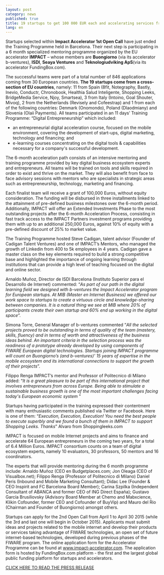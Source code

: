 ```yaml
---
layout: post
category: news
published: true
title: 19 startups to get 100 000 EUR each and accelerating services from IMPACT
lang: en
---
```


Startups selected within **Impact Accelerator 1st Open Call** have just ended the Training Programme held in Barcelona. Their next step is participating in a 6 month specialized mentoring programme organized by the EU accelerator **IMPACT** – whose members are **Buongiorno** (via its accelerator b-ventures), **ISDI**, **Seaya Ventures** and **Teknologiudviking ApS**(via its accelerator FundingBox.com).

The successful teams were part of a total number of 846 applications coming from 30 European countries.
**The 19 startups come from a cross-section of EU countries**, namely: 11 from Spain (8fit, Notegraphy, Bastly, Inevio, Conductr, Chronobook, Healthia Salud Inteligente, Shopping Leeks, BridgeMedia Service, Njoy, Smartsea), 3 from Italy (Intoino, Goal Shouter, Mivoq), 2 from the Netherlands (Revisely and Cofeestrap) and 1 from each of the following countries: Denmark (Onomondo), Poland (Dlaodmiany) and Slovenia (Olaii Payments). 
All teams participated in an 11 days’ Training Programme: “Digital Entrepreneurship” which included:
- an entrepreneurial digital acceleration course, focused on the mobile environment, covering the development of start-ups, digital marketing, technology and financing; and
- e-learning courses concentrating on the digital tools & capabilities necessary for a company's successful development.

The 6-month acceleration path consists of an intensive mentoring and training programme provided by key digital business ecosystem experts and entrepreneurs. All teams will be trained on tools and skills required in order to exist and thrive on the market. They will also benefit from face to face advisory sessions with mentors who are specialists in strategic areas such as entrepreneurship, technology, marketing and financing.

Each finalist team will receive a grant of 100,000 Euros, without equity consideration. The funding will be disbursed in three installments linked to the attainment of pre-defined business milestones over the 6-month period. Additionally, IMPACT will offer an Extended Investments Phase to the most outstanding projects after the 6-month Acceleration Process, consisting in fast track access to the IMPACT Partners investment programs providing them with up to an additional 250,000 Euros, against 10% of equity with a pre-defined discount of 25% to market value.

The Training Programme hosted Steve Cadigan, talent advisor (Founder of Cadigan Talent Ventures) and one of IMPACT’s Mentors, who managed the growth of Linkedin from 400 to 5k employees in 4 years. Cadigan gave a master class on the key elements required to build a strong competitive base and highlighted the importance of ongoing learning through institutions that can provide a high level of teaching focused on the digital and online sector.

Arnaldo Muñoz, Director de ISDI Barcelona (Instituto Superior para el Desarrollo de Internet) commented: “_As part of our path in the digital learning field we designed with b-ventures the Impact Accelerator program for European startups. At MIB (Master en Internet Business) we offered our work space to startups to create a virtuous circle and knowledge-sharing between companies. It is a natural thing we see at MIB where 20% of participants create their own startup and 60% end up working in the digital space_”.

Simona Torre, General Manager of b-ventures commented “_All the selected projects proved to be outstanding in terms of quality of the team (mastery, skills, fluency) and in terms of worth and attractiveness of the business ideas behind. An important criteria in the selection process was the readiness of a prototype already developed by using components of FIWARE European digital technologies.
Startups joining IMPACT programme will count on Buongiorno’s (and b-ventures)’ 15 years of expertise in the mobile ecosystem and its international connections to support the growth of their projects_”.

Filippo Renga IMPACT’s mentor and Professor of Politecnico di Milano added: “_It is a great pleasure to be part of this international project that involves entrepreneurs from across Europe. Being able to stimulate a sustainable business growth is one of the most important challenges facing today's European economic system_ "

Startups having participated in the training expressed their contentment with many enthusiastic comments published via Twitter or Facebook. Here is one of them:
“_Execution, Execution, Execution! You need the best people to execute superbly and we found a bunch of them in IMPACT to support Shopping Leeks. Thanks_” Alvaro from Shoppingleeks.com

IMPACT is focused on mobile Internet projects and aims to finance and accelerate 64 European entrepreneurs in the coming two years, for a total of 6.4 Million Euros.
IMPACT consortium counts on a team of digital ecosystem experts, namely 10 evaluators, 30 professors, 50 mentors and 16 coordinators.

The experts that will provide mentoring during the 6 month programme include: Arnaldo Muñoz (CEO en Budgetplaces.com; Jon Oleaga (CEO of Visualbox.net); Filippo Renga (Professor of Politecnico di Milano) Daniel Peris (Inbound and Mobile Marketing Consultant); Didac Lee (Founder & CEO Inspirit and FC Barcelona Board Member); Carina Szpilka (Independent Consultant of ABANCA and former CEO of ING Direct España); Gustavo García Brusiliovsky (Advisory Board Member at Chemo and Mabxcience, Klikin Cofounder, former CEO and Cofounder of BuyVip) and Mauro del Rio (Chairman and Founder of Buongiorno) amongst others.

Startups can apply for the 2nd Open Call from April 1 to April 30 2015 (while the 3rd and last one will begin in October 2015). 
Applicants must submit ideas and projects related to the mobile internet and develop their products or services taking advantage of FIWARE technologies, an open set of future internet-based technologies, developed during previous phases of the FIWARE program. 
The online application form for the Accelerator Programme can be found at www.impact-accelerator.com.
The application form is hosted by FundingBox.com platform - the first and the largest global public funding platform for startups and accelerators.


[CLICK HERE TO READ THE PRESS RELEASE](https://dl.dropboxusercontent.com/u/2188293/NO-DELETE/IMPACT_BCN_ENG_v2.pdf)